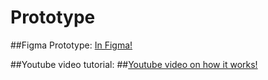 # Prototype

##Figma Prototype:
[In Figma!](https://www.figma.com/proto/MhL1P5KJDay8bCkfZvNqUU/InterFact-Prototype?node-id=0-1&t=519Bo3siV5vB99lP-1)

##Youtube video tutorial:
##[Youtube video on how it works!](https://youtu.be/JsZQCwotmnw)
